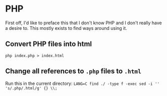 # PHP

First off, I'd like to preface this that I don't know PHP and I don't really have a desire to. This mostly exists to find ways around using it.

## Convert PHP files into html

`php index.php > index.html`

## Change all references to `.php` files to `.html`

Run this in the current directory: `LANG=C find ./ -type f -exec sed -i '' 's/.php/.html/g' {} \\;`
